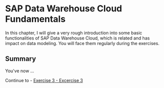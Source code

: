 # SAP Data Warehouse Cloud Fundamentals

In this chapter, I will give a very rough introduction into some basic functionalities of SAP Data Warehouse Cloud, which is related and has impact on data modeling. 
You will face them regularly during the exercises. 


## Summary

You've now ...

Continue to - [Exercise 3 - Excercise 3 ](../ex3/README.md)
